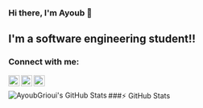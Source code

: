 
### Hi there, I'm Ayoub 👋
## I'm a software engineering student!!
### Connect with me:

[<img align="left" alt="codeSTACKr | Twitter" width="22px" src="https://cdn.jsdelivr.net/npm/simple-icons@v3/icons/twitter.svg" />][twitter]
[<img align="left" alt="codeSTACKr | LinkedIn" width="22px" src="https://cdn.jsdelivr.net/npm/simple-icons@v3/icons/linkedin.svg" />][linkedin]
[<img align="left" alt="codeSTACKr | Instagram" width="22px" src="https://cdn.jsdelivr.net/npm/simple-icons@v3/icons/instagram.svg" />][instagram]

<br />

 ###:zap: GitHub Stats</summary>
  <img align="left" alt="AyoubGrioui's GitHub Stats" src="https://github-readme-stats.vercel.app/api?username=AyoubGrioui&theme=dracula" /> 



[twitter]: https://twitter.com/grioui_ayoub
[instagram]: https://www.instagram.com/theworld.is.gray
[linkedin]: https://www.linkedin.com/in/griouiayoub/


